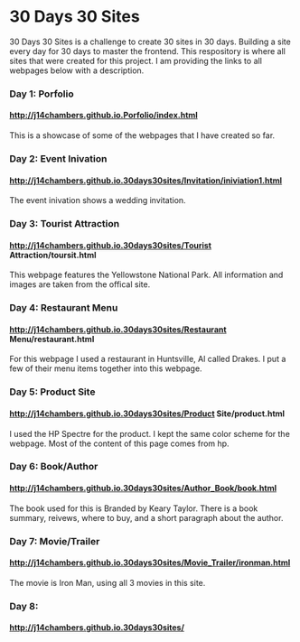 # 30 Days 30 Sites

30 Days 30 Sites is a challenge to create 30 sites in 30 days. Building a site every day for 30 days to master the frontend.
This respository is where all sites that were created for this project. I am providing the links to all webpages below with a description.

### Day 1: Porfolio
#### http://j14chambers.github.io.Porfolio/index.html

This is a showcase of some of the webpages that I have created so far.


### Day 2: Event Inivation
#### http://j14chambers.github.io.30days30sites/Invitation/iniviation1.html

The event inivation shows a wedding invitation.

### Day 3: Tourist Attraction
#### http://j14chambers.github.io.30days30sites/Tourist Attraction/toursit.html

This webpage features the Yellowstone National Park. All information and images are taken from the offical site.

### Day 4: Restaurant Menu
#### http://j14chambers.github.io.30days30sites/Restaurant Menu/restaurant.html

For this webpage I used a restaurant in Huntsville, Al called Drakes. I put a few of their menu items together into this webpage.

### Day 5: Product Site
#### http://j14chambers.github.io.30days30sites/Product Site/product.html

I used the HP Spectre for the product. I kept the same color scheme for the webpage. Most of the content of this page comes from hp.

### Day 6: Book/Author
#### http://j14chambers.github.io.30days30sites/Author_Book/book.html

The book used for this is Branded by Keary Taylor. There is a book summary, reivews, where to buy, and a short paragraph about the author.

### Day 7: Movie/Trailer
#### http://j14chambers.github.io.30days30sites/Movie_Trailer/ironman.html

The movie is Iron Man, using all 3 movies in this site.

### Day 8: 
#### http://j14chambers.github.io.30days30sites/

